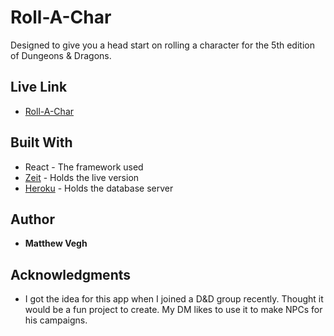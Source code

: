 # Roll-A-Char

Designed to give you a head start on rolling a character for the 5th edition of Dungeons & Dragons. 

## Live Link

* [Roll-A-Char](https://roll-a-char-app.mdv240.now.sh/)

## Built With

* React - The framework used
* [Zeit](https://zeit.co) - Holds the live version
* [Heroku](https://www.heroku.com) - Holds the database server


## Author

* **Matthew Vegh** 


## Acknowledgments

* I got the idea for this app when I joined a D&D group recently. Thought it would be a fun project to create. My DM likes to use it to make NPCs for his campaigns. 